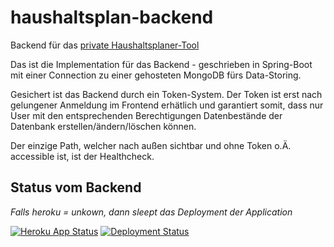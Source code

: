 

# haushaltsplan-backend
Backend für das [private Haushaltsplaner-Tool](https://github.com/janetschel/haushaltsplan)

Das ist die Implementation für das Backend - geschrieben in Spring-Boot mit einer Connection zu einer gehosteten MongoDB fürs Data-Storing.

Gesichert ist das Backend durch ein Token-System. Der Token ist erst nach gelungener Anmeldung im Frontend erhätlich und garantiert somit, dass nur User mit den entsprechenden Berechtigungen Datenbestände der Datenbank erstellen/ändern/löschen können.

Der einzige Path, welcher nach außen sichtbar und ohne Token o.Ä. accessible ist, ist der Healthcheck.

## Status vom Backend
*Falls heroku = unkown, dann sleept das Deployment der Application* 

[![Heroku App Status](http://heroku-shields.herokuapp.com/haushaltsplan)](https://haushaltsplan-backend.herokuapp.com/healthcheck)
[![Deployment Status](https://img.shields.io/github/deployments/janetschel/haushaltsplan-backend/haushaltsplan-backend?label=state%20of%20deployment)](https://haushaltsplan-backend.herokuapp.com/healthcheck)

